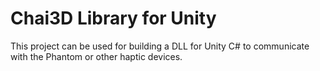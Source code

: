 # Chai3D Library for Unity

This project can be used for building a DLL for Unity C# to communicate with the Phantom or other haptic devices.

